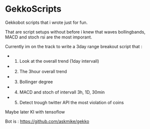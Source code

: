 # GekkoScripts
Gekkobot scripts that i wrote just for fun.

That are script setups without before i knew that waves bollingbands, MACD and stoch rsi are the most imporant.

Currently im on the track to write a 3day range breakout script that :

- 1. Look at the overall trend (1day intervall)
- 2. The 3hour overall trend
- 3. Bollinger degree 
- 4. MACD and stoch of intervall 3h, 1D, 30min
- 5. Detect trough twitter API the most violation of coins

Maybe later KI with tensoflow

Bot is :  https://github.com/askmike/gekko

